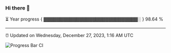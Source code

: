 ### Hi there 👋

⏳ Year progress { ▓▓▓▓▓▓▓▓▓▓▓▓▓▓▓▓▓▓▓▓▓▓▓▓▓▓▓▓▓░ } 98.64 %

---

⏰ Updated on Wednesday, December 27, 2023, 1:16 AM UTC

![Progress Bar CI](https://github.com/arthurbuhl/arthurbuhl/workflows/Progress%20Bar%20CI/badge.svg)
